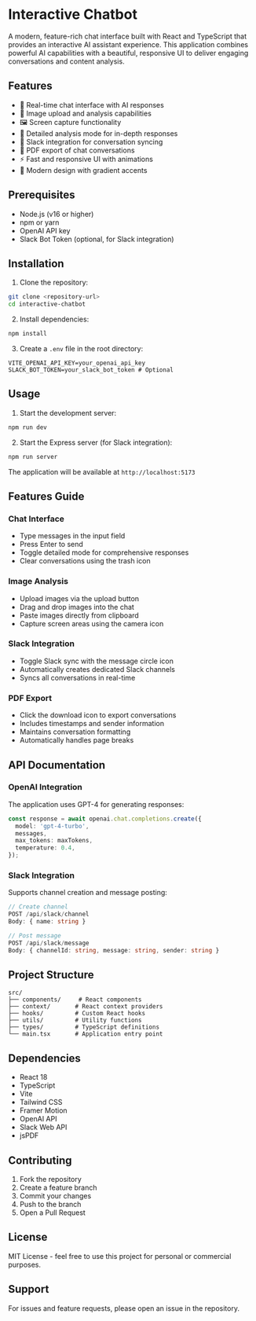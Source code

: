 # Interactive Chatbot

A modern, feature-rich chat interface built with React and TypeScript that provides an interactive AI assistant experience. This application combines powerful AI capabilities with a beautiful, responsive UI to deliver engaging conversations and content analysis.

## Features

- 💬 Real-time chat interface with AI responses
- 📸 Image upload and analysis capabilities
- 🖼️ Screen capture functionality
- 📝 Detailed analysis mode for in-depth responses
- 🔄 Slack integration for conversation syncing
- 📑 PDF export of chat conversations
- ⚡ Fast and responsive UI with animations
- 🎨 Modern design with gradient accents

## Prerequisites

- Node.js (v16 or higher)
- npm or yarn
- OpenAI API key
- Slack Bot Token (optional, for Slack integration)

## Installation

1. Clone the repository:
```bash
git clone <repository-url>
cd interactive-chatbot
```

2. Install dependencies:
```bash
npm install
```

3. Create a `.env` file in the root directory:
```env
VITE_OPENAI_API_KEY=your_openai_api_key
SLACK_BOT_TOKEN=your_slack_bot_token # Optional
```

## Usage

1. Start the development server:
```bash
npm run dev
```

2. Start the Express server (for Slack integration):
```bash
npm run server
```

The application will be available at `http://localhost:5173`

## Features Guide

### Chat Interface
- Type messages in the input field
- Press Enter to send
- Toggle detailed mode for comprehensive responses
- Clear conversations using the trash icon

### Image Analysis
- Upload images via the upload button
- Drag and drop images into the chat
- Paste images directly from clipboard
- Capture screen areas using the camera icon

### Slack Integration
- Toggle Slack sync with the message circle icon
- Automatically creates dedicated Slack channels
- Syncs all conversations in real-time

### PDF Export
- Click the download icon to export conversations
- Includes timestamps and sender information
- Maintains conversation formatting
- Automatically handles page breaks

## API Documentation

### OpenAI Integration
The application uses GPT-4 for generating responses:
```typescript
const response = await openai.chat.completions.create({
  model: 'gpt-4-turbo',
  messages,
  max_tokens: maxTokens,
  temperature: 0.4,
});
```

### Slack Integration
Supports channel creation and message posting:
```typescript
// Create channel
POST /api/slack/channel
Body: { name: string }

// Post message
POST /api/slack/message
Body: { channelId: string, message: string, sender: string }
```

## Project Structure

```
src/
├── components/     # React components
├── context/       # React context providers
├── hooks/         # Custom React hooks
├── utils/         # Utility functions
├── types/         # TypeScript definitions
└── main.tsx       # Application entry point
```

## Dependencies

- React 18
- TypeScript
- Vite
- Tailwind CSS
- Framer Motion
- OpenAI API
- Slack Web API
- jsPDF

## Contributing

1. Fork the repository
2. Create a feature branch
3. Commit your changes
4. Push to the branch
5. Open a Pull Request

## License

MIT License - feel free to use this project for personal or commercial purposes.

## Support

For issues and feature requests, please open an issue in the repository.